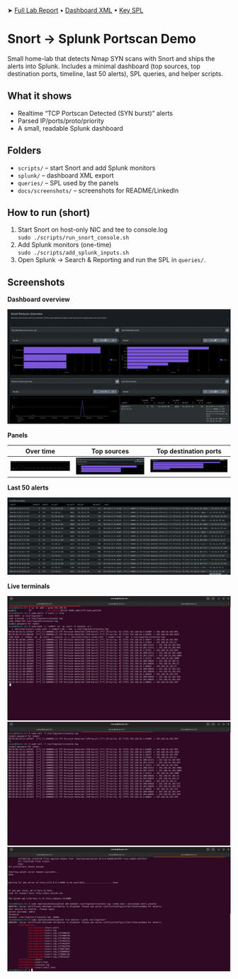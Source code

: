 ➤ [Full Lab Report](docs/REPORT.md) • [Dashboard XML](splunk/snort_portscan_overview.xml) • [Key SPL](scripts/queries/)

# Snort → Splunk Portscan Demo

Small home-lab that detects Nmap SYN scans with Snort and ships the alerts into Splunk.
Includes a minimal dashboard (top sources, top destination ports, timeline, last 50 alerts),
SPL queries, and helper scripts.

## What it shows
- Realtime “TCP Portscan Detected (SYN burst)” alerts
- Parsed IP/ports/proto/priority
- A small, readable Splunk dashboard

## Folders
- `scripts/` – start Snort and add Splunk monitors
- `splunk/` – dashboard XML export
- `queries/` – SPL used by the panels
- `docs/screenshots/` – screenshots for README/LinkedIn

## How to run (short)
1) Start Snort on host-only NIC and tee to console.log  
   `sudo ./scripts/run_snort_console.sh`
2) Add Splunk monitors (one-time)  
   `sudo ./scripts/add_splunk_inputs.sh`
3) Open Splunk → Search & Reporting and run the SPL in `queries/`.

## Screenshots

**Dashboard overview**

![Dashboard](docs/screenshots/dashboard-overview.png)

**Panels**

| Over time | Top sources | Top destination ports |
|---|---|---|
| ![Over time](docs/screenshots/panel-over-time.png) | ![Top sources](docs/screenshots/panel-top-src.png) | ![Top dst port](docs/screenshots/panel-top-dst-port.png) |

**Last 50 alerts**

![Last 50](docs/screenshots/panel-last-50.png)

**Live terminals**

![Snort running](docs/screenshots/terminal-snort-running.jpg)
![Tail console](docs/screenshots/terminal-tail-console.jpg)
![Splunk monitors](docs/screenshots/terminal-splunk-monitors.png)



